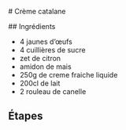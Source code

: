 # Crème catalane

## Ingrédients

* 4 jaunes d’œufs
* 4 cuillières de sucre
* zet de citron
* amidon de mais
* 250g de creme fraiche liquide
* 200cl de lait
* 2 rouleau de canelle


## Étapes

